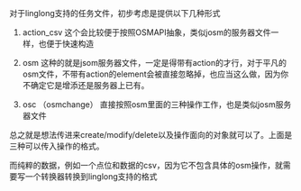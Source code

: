 对于linglong支持的任务文件，初步考虑是提供以下几种形式
1. action_csv
这个会比较便于按照OSMAPI抽象，类似josm的服务器文件一样，也便于快速构造

2. osm
这种的就是jsom服务器文件，一定是得带有action的才行，对于平凡的osm文件，不带有action的element会被直接忽略掉，也应当这么做，因为你不确定它是增添还是服务器上已有。

3. osc （osmchange）
直接按照osm里面的三种操作工作，也是类似josm服务器文件

总之就是想法传进来create/modify/delete以及操作面向的对象就可以了。上面是三种可以传入操作的格式。

而纯粹的数据，例如一个点位和数据的csv，因为它不包含具体的osm操作，就需要写一个转换器转换到linglong支持的格式